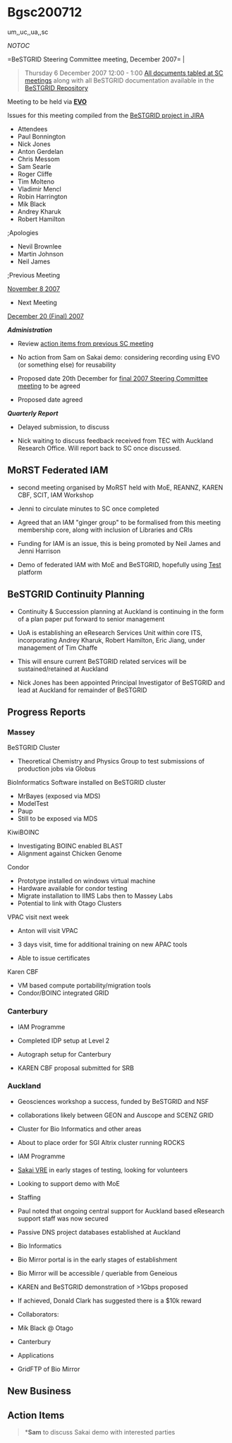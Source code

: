 # Bgsc200712

um,,uc,,ua,,sc

_*NOTOC*_

=BeSTGRID Steering Committee meeting, December 2007= |

>  Thursday 6 December 2007
>  12:00 - 1:00
>  [All documents tabled at SC meetings](https://svn.csi.ac.nz/svn/bestgrid/community/sc/) along with all BeSTGRID documentation available in the [BeSTGRID Repository](https://svn.csi.ac.nz/svn/bestgrid/)

Meeting to be held via **[EVO](http://evo.vrvs.org/)**

Issues for this meeting compiled from the [BeSTGRID project in JIRA](http://support.csi.ac.nz:8080/browse/BG)

- Attendees
- Paul Bonnington
- Nick Jones
- Anton Gerdelan
- Chris Messom
- Sam Searle
- Roger Cliffe
- Tim Molteno
- Vladimir Mencl
- Robin Harrington
- Mik Black
- Andrey Kharuk
- Robert Hamilton

;Apologies
- Nevil Brownlee
- Martin Johnson
- Neil James

;Previous Meeting

[November 8 2007](/wiki/spaces/BeSTGRID/pages/3818228456)
- Next Meeting

[December 20 (Final) 2007](/wiki/spaces/BeSTGRID/pages/3818228562)

***Administration***
- Review [action items from previous SC meeting](/wiki/spaces/BeSTGRID/pages/3818228456#Bgsc200711.1-ActionItems)
	
- No action from Sam on Sakai demo: considering recording using EVO (or something else) for reusability
- Proposed date 20th December for [final 2007 Steering Committee meeting](/wiki/spaces/BeSTGRID/pages/3818228562) to be agreed
	
- Proposed date agreed

***Quarterly Report***
- Delayed submission, to discuss
	
- Nick waiting to discuss feedback received from TEC with Auckland Research Office. Will report back to SC once discussed.

## MoRST Federated IAM

- second meeting organised by MoRST held with MoE, REANNZ, KAREN CBF, SCIT, IAM Workshop
	
- Jenni to circulate minutes to SC once completed
- Agreed that an IAM "ginger group" to be formalised from this meeting membership core, along with inclusion of Libraries and CRIs
- Funding for IAM is an issue, this is being promoted by Neil James and Jenni Harrison
- Demo of federated IAM with MoE and BeSTGRID, hopefully using [Test](http://vre.test.bestgrid.org) platform

## BeSTGRID Continuity Planning

- Continuity & Succession planning at Auckland is continuing in the form of a plan paper put forward to senior management
	
- UoA is establishing an eResearch Services Unit within core ITS, incorporating Andrey Kharuk, Robert Hamilton, Eric Jiang, under management of Tim Chaffe
		
- This will ensure current BeSTGRID related services will be sustained/retained at Auckland
- Nick Jones has been appointed Principal Investigator of BeSTGRID and lead at Auckland for remainder of BeSTGRID

## Progress Reports

### Massey

BeSTGRID Cluster

- Theoretical Chemistry and Physics Group to test submissions of production jobs via Globus

BioInformatics Software installed on BeSTGRID cluster
- MrBayes (exposed via MDS)
- ModelTest
- Paup
- Still to be exposed via MDS

KiwiBOINC
- Investigating BOINC enabled BLAST
- Alignment against Chicken Genome

Condor
- Prototype installed on windows virtual machine
- Hardware available for condor testing
- Migrate installation to IIMS Labs then to Massey Labs
- Potential to link with Otago Clusters

VPAC visit next week
- Anton will visit VPAC
	
- 3 days visit, time for additional training on new APAC tools
- Able to issue certificates

Karen CBF
- VM based compute portability/migration tools
- Condor/BOINC integrated GRID

### Canterbury

- IAM Programme
	
- Completed IDP setup at Level 2
- Autograph setup for Canterbury
- KAREN CBF proposal submitted for SRB

### Auckland

- Geosciences workshop a success, funded by BeSTGRID and NSF
	
- collaborations likely between GEON and Auscope and SCENZ GRID
- Cluster for Bio Informatics and other areas
	
- About to place order for SGI Altrix cluster running ROCKS
- IAM Programme
	
- [Sakai VRE](http://vre.test.bestgrid.org) in early stages of testing, looking for volunteers
- Looking to support demo with MoE
- Staffing
	
- Paul noted that ongoing central support for Auckland based eResearch support staff was now secured
- Passive DNS project databases established at Auckland
- Bio Informatics
	
- Bio Mirror portal is in the early stages of establishment
- Bio Mirror will be accessible / queriable from Geneious
- KAREN and BeSTGRID demonstration of >1Gbps proposed
	
- If achieved, Donald Clark has suggested there is a $10k reward
- Collaborators:
		
- Mik Black @ Otago
- Canterbury
- Applications
		
- GridFTP of Bio Mirror

## New Business

## Action Items

>  ***Sam** to discuss Sakai demo with interested parties
